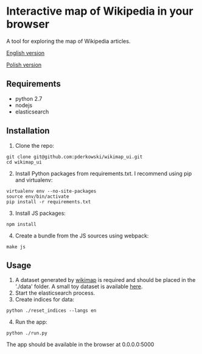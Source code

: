 # Interactive map of Wikipedia in your browser

A tool for exploring the map of Wikipedia articles.

[English version](http://wikimap.pioder.com/en)

[Polish version](http://wikimap.pioder.com/pl)

## Requirements
* python 2.7
* nodejs
* elasticsearch

## Installation
1. Clone the repo:
```
git clone git@github.com:pderkowski/wikimap_ui.git
cd wikimap_ui
```
2. Install Python packages from requirements.txt. I recommend using pip and
virtualenv:
```
virtualenv env --no-site-packages
source env/bin/activate
pip install -r requirements.txt
```
3. Install JS packages:
```
npm install
```
4. Create a bundle from the JS sources using webpack:
```
make js
```

## Usage
1. A dataset generated by [wikimap](https://github.com/pderkowski/wikimap) is
required and should be placed in the './data' folder. A small toy dataset is
available
[here](https://drive.google.com/file/d/0BzQFWeoeCMPwd0Q0a3VxRHJMcTQ/view).
2. Start the elasticsearch process.
3. Create indices for data:
```
python ./reset_indices --langs en
```
4. Run the app:
```
python ./run.py
```
The app should be available in the browser at 0.0.0.0:5000